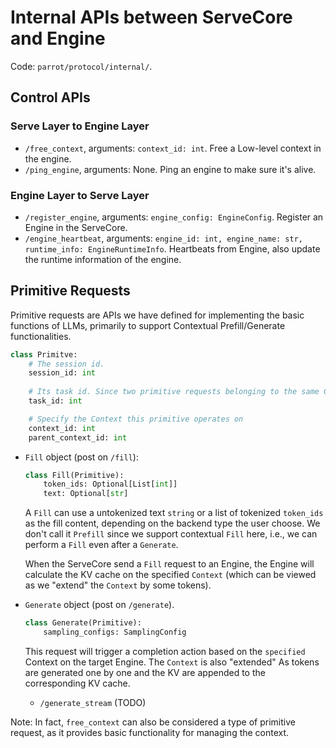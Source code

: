 # Internal APIs between ServeCore and Engine

Code: `parrot/protocol/internal/`.


## Control APIs

### Serve Layer to Engine Layer

- `/free_context`, arguments: `context_id: int`. Free a Low-level context in the engine.
- `/ping_engine`, arguments: None. Ping an engine to make sure it's alive.

### Engine Layer to Serve Layer

- `/register_engine`, arguments: `engine_config: EngineConfig`. Register an Engine in the ServeCore.
- `/engine_heartbeat`, arguments: `engine_id: int, engine_name: str, runtime_info: EngineRuntimeInfo`. Heartbeats from Engine, also update the runtime information of the engine.

## Primitive Requests

Primitive requests are APIs we have defined for implementing the basic functions of LLMs, primarily to support Contextual Prefill/Generate functionalities.

```python
class Primitve:
    # The session id.
    session_id: int
    
    # Its task id. Since two primitive requests belonging to the same CompletionTask cannot appear simultaneously in the Engine.
    task_id: int

    # Specify the Context this primitive operates on
    context_id: int
    parent_context_id: int
```

- `Fill` object (post on `/fill`):
    ```python
    class Fill(Primitive):
        token_ids: Optional[List[int]]
        text: Optional[str]
    ```
    A `Fill` can use a untokenized text `string` or a list of tokenized `token_ids` as the fill content, depending on the backend type the user choose. We don't call it `Prefill` since we support contextual `Fill` here, i.e., we can perform a `Fill` even after a `Generate`.

    When the ServeCore send a `Fill` request to an Engine, the Engine will calculate the KV cache on the specified `Context` (which can be viewed as we "extend" the `Context` by some tokens).

- `Generate` object (post on `/generate`).
    ```python
    class Generate(Primitive):
        sampling_configs: SamplingConfig
    ```
    This request will trigger a completion action based on the `specified` Context on the target Engine. The `Context` is also "extended" As tokens are generated one by one and the KV are appended to the corresponding KV cache.
    - `/generate_stream` (TODO)

Note: In fact, `free_context` can also be considered a type of primitive request, as it provides basic functionality for managing the context.